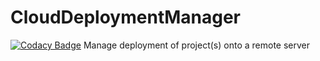 # CloudDeploymentManager
[![Codacy Badge](https://api.codacy.com/project/badge/grade/60bb0e60b1904e6299fe875e883377f4)](https://www.codacy.com/app/webdev-jl/CloudDeploymentManager)
Manage deployment of project(s) onto a remote server
